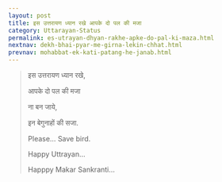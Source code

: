 ```yaml
---
layout: post
title: इस उत्तरायण ध्यान रखे आपके दो पल की मजा
category: Uttarayan-Status
permalink: es-utrayan-dhyan-rakhe-apke-do-pal-ki-maza.html
nextnav: dekh-bhai-pyar-me-girna-lekin-chhat.html
prevnav: mohabbat-ek-kati-patang-he-janab.html
---
```

> इस उत्तरायण ध्यान रखे,
> 
> आपके दो पल की मजा
> 
> ना बन जाये,
> 
> इन बेगुनाहों की सजा.
> 
> Please… Save bird.
> 
> Happy Uttrayan…
> 
> Happpy Makar Sankranti…
